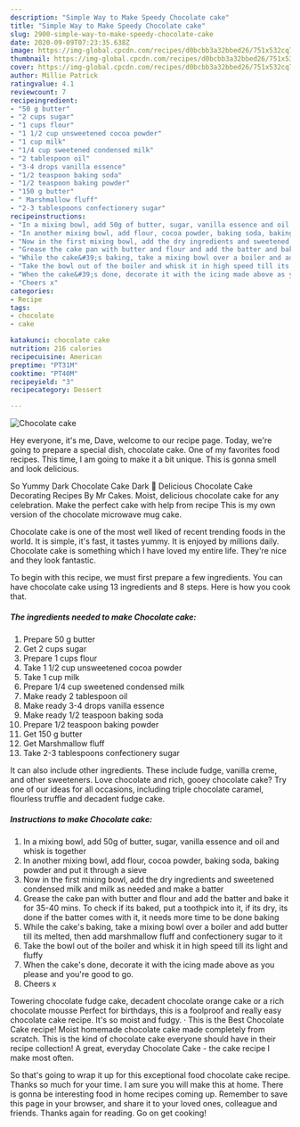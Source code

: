 ```yaml
---
description: "Simple Way to Make Speedy Chocolate cake"
title: "Simple Way to Make Speedy Chocolate cake"
slug: 2900-simple-way-to-make-speedy-chocolate-cake
date: 2020-09-09T07:23:35.638Z
image: https://img-global.cpcdn.com/recipes/d0bcbb3a32bbed26/751x532cq70/chocolate-cake-recipe-main-photo.jpg
thumbnail: https://img-global.cpcdn.com/recipes/d0bcbb3a32bbed26/751x532cq70/chocolate-cake-recipe-main-photo.jpg
cover: https://img-global.cpcdn.com/recipes/d0bcbb3a32bbed26/751x532cq70/chocolate-cake-recipe-main-photo.jpg
author: Millie Patrick
ratingvalue: 4.1
reviewcount: 7
recipeingredient:
- "50 g butter"
- "2 cups sugar"
- "1 cups flour"
- "1 1/2 cup unsweetened cocoa powder"
- "1 cup milk"
- "1/4 cup sweetened condensed milk"
- "2 tablespoon oil"
- "3-4 drops vanilla essence"
- "1/2 teaspoon baking soda"
- "1/2 teaspoon baking powder"
- "150 g butter"
- " Marshmallow fluff"
- "2-3 tablespoons confectionery sugar"
recipeinstructions:
- "In a mixing bowl, add 50g of butter, sugar, vanilla essence and oil and whisk is together"
- "In another mixing bowl, add flour, cocoa powder, baking soda, baking powder and put it through a sieve"
- "Now in the first mixing bowl, add the dry ingredients and sweetened condensed milk and milk as needed and make a batter"
- "Grease the cake pan with butter and flour and add the batter and bake it for 35-40 mins. To check if its baked, put a toothpick into it, if its dry, its done if the batter comes with it, it needs more time to be done baking"
- "While the cake&#39;s baking, take a mixing bowl over a boiler and add butter till its melted, then add marshmallow fluff and confectionery sugar to it"
- "Take the bowl out of the boiler and whisk it in high speed till its light and fluffy"
- "When the cake&#39;s done, decorate it with the icing made above as you please and you&#39;re good to go."
- "Cheers x"
categories:
- Recipe
tags:
- chocolate
- cake

katakunci: chocolate cake 
nutrition: 216 calories
recipecuisine: American
preptime: "PT31M"
cooktime: "PT40M"
recipeyield: "3"
recipecategory: Dessert

---
```



![Chocolate cake](https://img-global.cpcdn.com/recipes/d0bcbb3a32bbed26/751x532cq70/chocolate-cake-recipe-main-photo.jpg)

Hey everyone, it's me, Dave, welcome to our recipe page. Today, we're going to prepare a special dish, chocolate cake. One of my favorites food recipes. This time, I am going to make it a bit unique. This is gonna smell and look delicious.

So Yummy Dark Chocolate Cake Dark 💖 Delicious Chocolate Cake Decorating Recipes By Mr Cakes. Moist, delicious chocolate cake for any celebration. Make the perfect cake with help from recipe This is my own version of the chocolate microwave mug cake.

Chocolate cake is one of the most well liked of recent trending foods in the world. It is simple, it's fast, it tastes yummy. It is enjoyed by millions daily. Chocolate cake is something which I have loved my entire life. They're nice and they look fantastic.


To begin with this recipe, we must first prepare a few ingredients. You can have chocolate cake using 13 ingredients and 8 steps. Here is how you cook that.

<!--inarticleads1-->

##### The ingredients needed to make Chocolate cake:

1. Prepare 50 g butter
1. Get 2 cups sugar
1. Prepare 1 cups flour
1. Take 1 1/2 cup unsweetened cocoa powder
1. Take 1 cup milk
1. Prepare 1/4 cup sweetened condensed milk
1. Make ready 2 tablespoon oil
1. Make ready 3-4 drops vanilla essence
1. Make ready 1/2 teaspoon baking soda
1. Prepare 1/2 teaspoon baking powder
1. Get 150 g butter
1. Get  Marshmallow fluff
1. Take 2-3 tablespoons confectionery sugar


It can also include other ingredients. These include fudge, vanilla creme, and other sweeteners. Love chocolate and rich, gooey chocolate cake? Try one of our ideas for all occasions, including triple chocolate caramel, flourless truffle and decadent fudge cake. 

<!--inarticleads2-->

##### Instructions to make Chocolate cake:

1. In a mixing bowl, add 50g of butter, sugar, vanilla essence and oil and whisk is together
1. In another mixing bowl, add flour, cocoa powder, baking soda, baking powder and put it through a sieve
1. Now in the first mixing bowl, add the dry ingredients and sweetened condensed milk and milk as needed and make a batter
1. Grease the cake pan with butter and flour and add the batter and bake it for 35-40 mins. To check if its baked, put a toothpick into it, if its dry, its done if the batter comes with it, it needs more time to be done baking
1. While the cake&#39;s baking, take a mixing bowl over a boiler and add butter till its melted, then add marshmallow fluff and confectionery sugar to it
1. Take the bowl out of the boiler and whisk it in high speed till its light and fluffy
1. When the cake&#39;s done, decorate it with the icing made above as you please and you&#39;re good to go.
1. Cheers x


Towering chocolate fudge cake, decadent chocolate orange cake or a rich chocolate mousse Perfect for birthdays, this is a foolproof and really easy chocolate cake recipe. It&#39;s so moist and fudgy. · This is the Best Chocolate Cake recipe! Moist homemade chocolate cake made completely from scratch. This is the kind of chocolate cake everyone should have in their recipe collection! A great, everyday Chocolate Cake - the cake recipe I make most often. 

So that's going to wrap it up for this exceptional food chocolate cake recipe. Thanks so much for your time. I am sure you will make this at home. There is gonna be interesting food in home recipes coming up. Remember to save this page in your browser, and share it to your loved ones, colleague and friends. Thanks again for reading. Go on get cooking!
